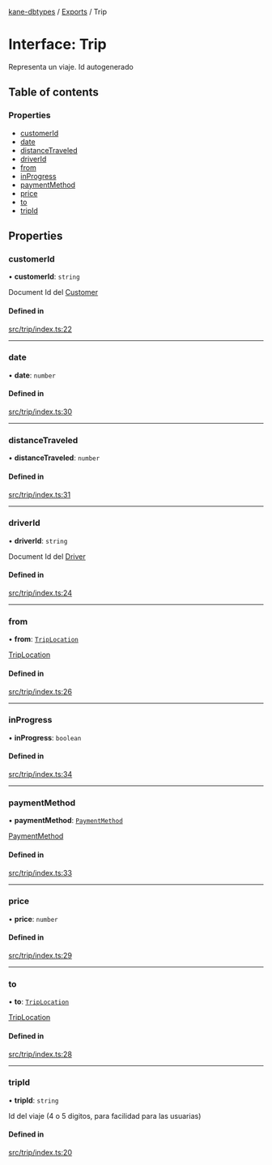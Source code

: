 [kane-dbtypes](../README.md) / [Exports](../modules.md) / Trip

# Interface: Trip

Representa un viaje.  Id autogenerado

## Table of contents

### Properties

- [customerId](Trip.md#customerid)
- [date](Trip.md#date)
- [distanceTraveled](Trip.md#distancetraveled)
- [driverId](Trip.md#driverid)
- [from](Trip.md#from)
- [inProgress](Trip.md#inprogress)
- [paymentMethod](Trip.md#paymentmethod)
- [price](Trip.md#price)
- [to](Trip.md#to)
- [tripId](Trip.md#tripid)

## Properties

### customerId

• **customerId**: `string`

Document Id del [Customer](Customer.md)

#### Defined in

[src/trip/index.ts:22](https://github.com/gatitolabs/kane-dbtypes/blob/be3b38d/src/trip/index.ts#L22)

___

### date

• **date**: `number`

#### Defined in

[src/trip/index.ts:30](https://github.com/gatitolabs/kane-dbtypes/blob/be3b38d/src/trip/index.ts#L30)

___

### distanceTraveled

• **distanceTraveled**: `number`

#### Defined in

[src/trip/index.ts:31](https://github.com/gatitolabs/kane-dbtypes/blob/be3b38d/src/trip/index.ts#L31)

___

### driverId

• **driverId**: `string`

Document Id del [Driver](Driver.md)

#### Defined in

[src/trip/index.ts:24](https://github.com/gatitolabs/kane-dbtypes/blob/be3b38d/src/trip/index.ts#L24)

___

### from

• **from**: [`TripLocation`](TripLocation.md)

[TripLocation](TripLocation.md)

#### Defined in

[src/trip/index.ts:26](https://github.com/gatitolabs/kane-dbtypes/blob/be3b38d/src/trip/index.ts#L26)

___

### inProgress

• **inProgress**: `boolean`

#### Defined in

[src/trip/index.ts:34](https://github.com/gatitolabs/kane-dbtypes/blob/be3b38d/src/trip/index.ts#L34)

___

### paymentMethod

• **paymentMethod**: [`PaymentMethod`](../modules.md#paymentmethod)

[PaymentMethod](../modules.md#paymentmethod)

#### Defined in

[src/trip/index.ts:33](https://github.com/gatitolabs/kane-dbtypes/blob/be3b38d/src/trip/index.ts#L33)

___

### price

• **price**: `number`

#### Defined in

[src/trip/index.ts:29](https://github.com/gatitolabs/kane-dbtypes/blob/be3b38d/src/trip/index.ts#L29)

___

### to

• **to**: [`TripLocation`](TripLocation.md)

[TripLocation](TripLocation.md)

#### Defined in

[src/trip/index.ts:28](https://github.com/gatitolabs/kane-dbtypes/blob/be3b38d/src/trip/index.ts#L28)

___

### tripId

• **tripId**: `string`

Id del viaje (4 o 5 digitos, para facilidad para las usuarias)

#### Defined in

[src/trip/index.ts:20](https://github.com/gatitolabs/kane-dbtypes/blob/be3b38d/src/trip/index.ts#L20)
